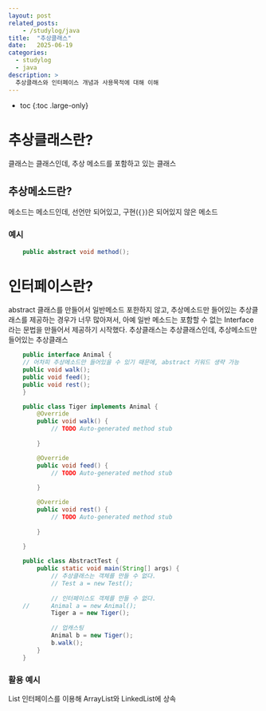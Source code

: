 ```yaml
---
layout: post
related_posts:
    - /studylog/java
title:  "추상클래스"
date:   2025-06-19
categories:
  - studylog
  - java
description: >
  추상클래스와 인터페이스 개념과 사용목적에 대해 이해
---
```

* toc
{:toc .large-only}


# 추상클래스란?
클래스는 클래스인데, 추상 메소드를 포함하고 있는 클래스

## 추상메소드란?
메소드는 메소드인데, 선언만 되어있고, 구현(`{}`)은 되어있지 않은 메소드
### 예시
```java
    public abstract void method();
```

# 인터페이스란?
abstract 클래스를 만들어서 일반메소드 포한하지 않고, 추상메소드만 들어있는 추상클래스를 제공하는 경우가 너무 많아져서,
아예 일반 메소드는 포함할 수 없는 Interface라는 문법을 만들어서 제공하기 시작했다.
추상클래스는 추상클래스인데, 추상메소드만 들어있는 추상클래스
```java
    public interface Animal {
	// 어차피 추상메소드만 들어있을 수 있기 때문에, abstract 키워드 생략 가능
	public void walk();
	public void feed();
	public void rest();
    }
```

```java
    public class Tiger implements Animal {
        @Override
        public void walk() {
            // TODO Auto-generated method stub
            
        }

        @Override
        public void feed() {
            // TODO Auto-generated method stub
            
        }

        @Override
        public void rest() {
            // TODO Auto-generated method stub
            
        }
	
    }
```

```java
    public class AbstractTest {
        public static void main(String[] args) {
            // 추상클래스는 객체를 만들 수 없다.
            // Test a = new Test();
            
            // 인터페이스도 객체를 만들 수 없다.
    //		Animal a = new Animal();
            Tiger a = new Tiger();
            
            // 업캐스팅
            Animal b = new Tiger();
            b.walk();
	    }
    }
```

### 활용 예시
List 인터페이스를 이용해 ArrayList와 LinkedList에 상속